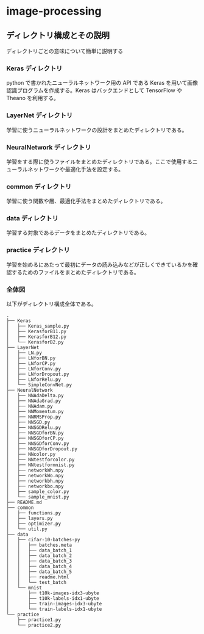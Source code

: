 # image-processing

## ディレクトリ構成とその説明

ディレクトリごとの意味について簡単に説明する

### Keras ディレクトリ

python で書かれたニューラルネットワーク用の API である Keras を用いて画像認識プログラムを作成する。Keras はバックエンドとして TensorFlow や Theano を利用する。

### LayerNet ディレクトリ

学習に使うニューラルネットワークの設計をまとめたディレクトリである。

### NeuralNetwork ディレクトリ

学習をする際に使うファイルをまとめたディレクトリである。ここで使用するニューラルネットワークや最適化手法を設定する。

### common ディレクトリ

学習に使う関数や層、最適化手法をまとめたディレクトリである。

### data ディレクトリ

学習する対象であるデータをまとめたディレクトリである。

### practice ディレクトリ

学習を始めるにあたって最初にデータの読み込みなどが正しくできているかを確認するためのファイルをまとめたディレクトリである。

### 全体図

以下がディレクトリ構成全体である。
```
.
├── Keras
│   ├── Keras_sample.py
│   ├── KerasforB11.py
│   ├── KerasforB12.py
│   └── KerasforB2.py
├── LayerNet
│   ├── LN.py
│   ├── LNforBN.py
│   ├── LNforCP.py
│   ├── LNforConv.py
│   ├── LNforDropout.py
│   ├── LNforRelu.py
│   └── SimpleConvNet.py
├── NeuralNetwork
│   ├── NNAdaDelta.py
│   ├── NNAdaGrad.py
│   ├── NNAdam.py
│   ├── NNMomentum.py
│   ├── NNRMSProp.py
│   ├── NNSGD.py
│   ├── NNSGDRelu.py
│   ├── NNSGDforBN.py
│   ├── NNSGDforCP.py
│   ├── NNSGDforConv.py
│   ├── NNSGDforDropout.py
│   ├── NNcolor.py
│   ├── NNtestforcolor.py
│   ├── NNtestformnist.py
│   ├── networkWh.npy
│   ├── networkWo.npy
│   ├── networkbh.npy
│   ├── networkbo.npy
│   ├── sample_color.py
│   └── sample_mnist.py
├── README.md
├── common
│   ├── functions.py
│   ├── layers.py
│   ├── optimizer.py
│   └── util.py
├── data
│   ├── cifar-10-batches-py
│   │   ├── batches.meta
│   │   ├── data_batch_1
│   │   ├── data_batch_2
│   │   ├── data_batch_3
│   │   ├── data_batch_4
│   │   ├── data_batch_5
│   │   ├── readme.html
│   │   └── test_batch
│   └── mnist
│       ├── t10k-images-idx3-ubyte
│       ├── t10k-labels-idx1-ubyte
│       ├── train-images-idx3-ubyte
│       └── train-labels-idx1-ubyte
└── practice
    ├── practice1.py
    └── practice2.py
```